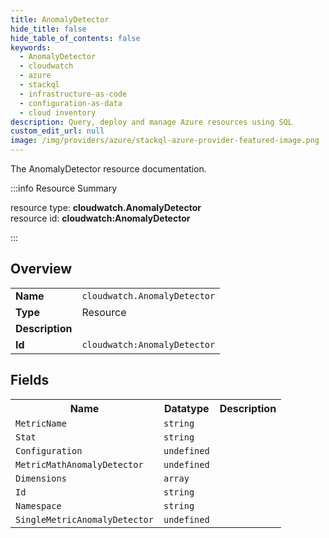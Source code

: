 ```yaml
---
title: AnomalyDetector
hide_title: false
hide_table_of_contents: false
keywords:
  - AnomalyDetector
  - cloudwatch
  - azure
  - stackql
  - infrastructure-as-code
  - configuration-as-data
  - cloud inventory
description: Query, deploy and manage Azure resources using SQL
custom_edit_url: null
image: /img/providers/azure/stackql-azure-provider-featured-image.png
---
```

The AnomalyDetector resource documentation.

:::info Resource Summary

<div class="row">
<div class="providerDocColumn">
<span>resource type:&nbsp;<b>cloudwatch.AnomalyDetector</b></span><br />
<span>resource id:&nbsp;<b>cloudwatch:AnomalyDetector</b></span><br />
</div>
</div>

:::

## Overview
<table><tbody>
<tr><td><b>Name</b></td><td><code>cloudwatch.AnomalyDetector</code></td></tr>
<tr><td><b>Type</b></td><td>Resource</td></tr>
<tr><td><b>Description</b></td><td></td></tr>
<tr><td><b>Id</b></td><td><code>cloudwatch:AnomalyDetector</code></td></tr>
</tbody></table>

## Fields
<table><tbody>
<tr><th>Name</th><th>Datatype</th><th>Description</th></tr>
<tr><td><code>MetricName</code></td><td><code>string</code></td><td></td></tr><tr><td><code>Stat</code></td><td><code>string</code></td><td></td></tr><tr><td><code>Configuration</code></td><td><code>undefined</code></td><td></td></tr><tr><td><code>MetricMathAnomalyDetector</code></td><td><code>undefined</code></td><td></td></tr><tr><td><code>Dimensions</code></td><td><code>array</code></td><td></td></tr><tr><td><code>Id</code></td><td><code>string</code></td><td></td></tr><tr><td><code>Namespace</code></td><td><code>string</code></td><td></td></tr><tr><td><code>SingleMetricAnomalyDetector</code></td><td><code>undefined</code></td><td></td></tr>
</tbody></table>